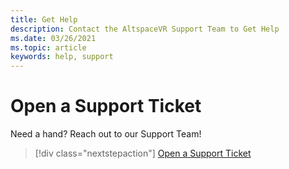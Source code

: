 ```yaml
---
title: Get Help
description: Contact the AltspaceVR Support Team to Get Help
ms.date: 03/26/2021
ms.topic: article
keywords: help, support
---
```


# Open a Support Ticket

Need a hand? Reach out to our Support Team!

> [!div class="nextstepaction"] 
> [Open a Support Ticket](https://help.altvr.com/hc/en-us/requests/new)
